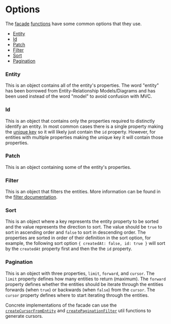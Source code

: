 # Options

The [facade](./facade) [functions](./functions) have some common options that they use.

- [Entity](#entity)
- [Id](#id)
- [Patch](#patch)
- [Filter](#filter)
- [Sort](#sort)
- [Pagination](#pagination)

### Entity
This is an object contains all of the entity's properties. The word "entity" has been borrowed from Entity-Relationship Models/Diagrams and has been used instead of the word "model" to avoid confusion with MVC.

### Id
This is an object that contains only the properties required to distinctly identify an entity. In most common cases there is a single property making the [unique key](https://en.wikipedia.org/wiki/Unique_key) so it will likely just contain the `id` property. However, for entities with multiple properties making the unique key it will contain those properties.

### Patch
This is an object containing some of the entity's properties.

### Filter
This is an object that filters the entities. More information can be found in the [filter documentation](./filter).

### Sort
This is an object where a key represents the entity property to be sorted and the value represents the direction to sort. The value should be `true` to sort in ascending order and `false` to sort in descending order. The properties are sorted in order of their definition in the sort option, for example, the following sort option `{ createdAt: false, id: true }` will sort by the `createdAt` property first and then the the `id` property.

### Pagination
This is an object with three properties, `limit`, `forward`, and `cursor`. The `limit` property defines how many entities to return (maximum). The `forward` property defines whether the entities should be iterate through the entities forwards (when `true`) or backwards (when `false`) from the `cursor`. The `cursor` property defines where to start iterating through the entities.

Concrete implementations of the facade can use the [`createCursorFromEntity`](../src/utils/createCursorFromEntity) and [`createPaginationFilter`](../src/utils/createPaginationFilter) util functions to generate cursors.